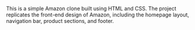 This is a simple Amazon clone built using HTML and CSS. The project replicates the front-end design of Amazon, including the homepage layout, navigation bar, product sections, and footer.
